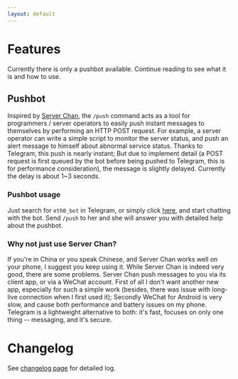 ```yaml
---
layout: default
---
```


# Features

Currently there is only a pushbot available. Continue reading to see what it is and how to use.

## Pushbot

Inspired by [Server Chan][ServerChan], the `/push` command acts as a tool for programmers / server operators to easily push instant messages to themselves by performing an HTTP POST request.
For example, a server operator can write a simple script to monitor the server status, and push an alert message to himself about abnormal service status. Thanks to Telegram, this push is nearly instant; But due to implement detail (a POST request is first queued by the bot before being pushed to Telegram, this is for performance consideration), the message is slightly delayed. Currently the delay is about 1~3 seconds.

### Pushbot usage

Just search for `eth0_bot` in Telegram, or simply click [here][eth0_bot], and start chatting with the bot. Send `/push` to her and she will answer you with detailed help about the pushbot.

### Why not just use Server Chan?

If you're in China or you speak Chinese, and Server Chan works well on your phone, I suggest you keep using it.
While Server Chan is indeed very good, there are some problems. Server Chan push messages to you via its client app, or via a WeChat account. First of all I don't want another new app, especially for such a simple work (besides, there was issue with long-live connection when I first used it); Secondly WeChat for Android is very slow, and cause both performance and battery issues on my phone. Telegram is a lightweight alternative to both: it's fast, focuses on only one thing -- messaging, and it's secure.

# Changelog

See [changelog page][Changelog] for detailed log.

[ServerChan]: http://sc.ftqq.com/2.version
[eth0_bot]: https://telegram.me/eth0_bot
[Changelog]: changelog